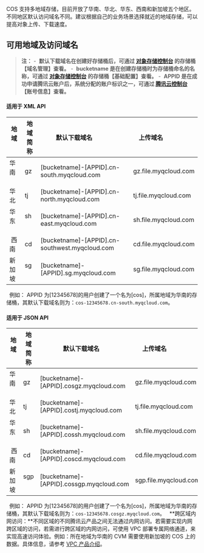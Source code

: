 COS 支持多地域存储，目前开放了华南、华北、华东、西南和新加坡五个地区。不同地区默认访问域名不同。建议根据自己的业务场景选择就近的地域存储，可以提高对象上传、下载速度。
## 可用地域及访问域名
>**注：** 
-  **默认下载域名在创建好存储桶后，可通过 [对象存储控制台](https://console.qcloud.com/cos4) 的存储桶【域名管理】查看。**
-  **bucketname 是在创建存储桶时为存储桶命名的名称，可通过 [对象存储控制台](https://console.qcloud.com/cos4) 的存储桶【基础配置】查看。**
-  **APPID 是在成功申请腾讯云账户后，系统分配的账户标识之一，可通过 [腾讯云控制台](https://console.qcloud.com/developer) 【账号信息】查看。**

#### 适用于 XML API
| 地域   | 地域简称 | 默认下载域名             | 上传域名                 | 
| ------| ------- | ----------------------------------- | -------------------- | 
| 华南   | gz   | [bucketname]-[APPID].cn-south.myqcloud.com| gz.file.myqcloud.com |
| 华北   | tj   | [bucketname]-[APPID].cn-north.myqcloud.com | tj.file.myqcloud.com | 
| 华东   | sh   | [bucketname]-[APPID].cn-east.myqcloud.com | sh.file.myqcloud.com | 
| 西南   |cd    | [bucketname]-[APPID].cn-southwest.myqcloud.com |cd.file.myqcloud.com  |
| 新加坡 | sg  | [bucketname]-[APPID].sg.myqcloud.com|sg.file.myqcloud.com |
 
例如：
APPID 为[12345678]的用户创建了一个名为[cos]，所属地域为华南的存储桶，其默认下载域名则为：`cos-12345678.cn-south.myqcloud.com`。
 
#### 适用于 JSON API
| 地域   | 地域简称 | 默认下载域名      | 上传域名                 | 
| ------| ------- | ----------------------------------- | -------------------- | 
| 华南   | gz   | [bucketname]-[APPID].cosgz.myqcloud.com | gz.file.myqcloud.com | 
| 华北   | tj   | [bucketname]-[APPID].costj.myqcloud.com | tj.file.myqcloud.com | 
| 华东   | sh   | [bucketname]-[APPID].cossh.myqcloud.com | sh.file.myqcloud.com | 
| 西南   |cd    | [bucketname]-[APPID].coscd.myqcloud.com |cd.file.myqcloud.com  |
| 新加坡 | sgp  | [bucketname]-[APPID].cossgp.myqcloud.com|sgp.file.myqcloud.com | 
 
 例如：
 APPID 为[12345678]的用户创建了一个名为[cos]，所属地域为华南的存储桶，其默认下载域名则为：`cos-12345678.cosgz.myqcloud.com`。
 
**跨区域内网访问：**不同区域的不同腾讯云产品之间无法通过内网访问。若需要实现内网跨区域的访问，若需进行跨区域的内网访问，可使用 VPC 部署专属网络通道，来实现高速访问体验。例如：所在地域为华南的 CVM 需要使用新加坡的 COS 上的数据。具体信息，请参考 [VPC 产品介绍](https://www.qcloud.com/product/vpc.html)。
